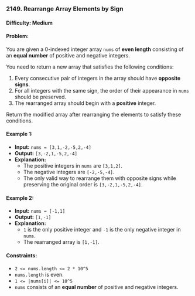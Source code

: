 ### 2149. Rearrange Array Elements by Sign

#### Difficulty: Medium

#### Problem:
You are given a 0-indexed integer array `nums` of **even length** consisting of an **equal number** of positive and negative integers.

You need to return a new array that satisfies the following conditions:
1. Every consecutive pair of integers in the array should have **opposite signs**.
2. For all integers with the same sign, the order of their appearance in `nums` should be preserved.
3. The rearranged array should begin with a **positive** integer.

Return the modified array after rearranging the elements to satisfy these conditions.

#### Example 1:
- **Input:** `nums = [3,1,-2,-5,2,-4]`
- **Output:** `[3,-2,1,-5,2,-4]`
- **Explanation:** 
  - The positive integers in `nums` are `[3,1,2]`.
  - The negative integers are `[-2,-5,-4]`.
  - The only valid way to rearrange them with opposite signs while preserving the original order is `[3,-2,1,-5,2,-4]`.

#### Example 2:
- **Input:** `nums = [-1,1]`
- **Output:** `[1,-1]`
- **Explanation:** 
  - `1` is the only positive integer and `-1` is the only negative integer in `nums`.
  - The rearranged array is `[1,-1]`.

#### Constraints:
- `2 <= nums.length <= 2 * 10^5`
- `nums.length` is even.
- `1 <= |nums[i]| <= 10^5`
- `nums` consists of an **equal number** of positive and negative integers.
